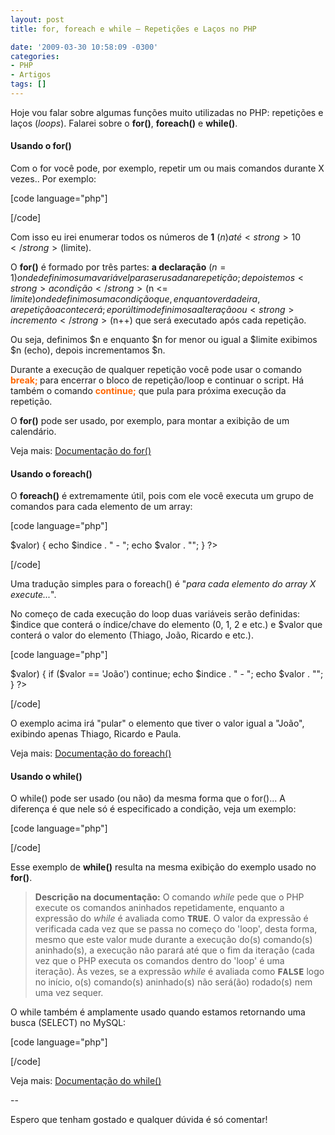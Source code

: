 ```yaml
---
layout: post
title: for, foreach e while – Repetições e Laços no PHP

date: '2009-03-30 10:58:09 -0300'
categories:
- PHP
- Artigos
tags: []
---
```

Hoje vou falar sobre algumas funções muito utilizadas no PHP: repetições e laços (<em>loops</em>). Falarei sobre o <strong>for()</strong>, <strong>foreach()</strong> e <strong>while()</strong>.

<h4>Usando o for()</h4>
Com o for você pode, por exemplo, repetir um ou mais comandos durante X vezes.. Por exemplo:


[code language="php"]
<?php
$limite = 10;
for ($n = 1; $n <= $limite; $n++) {
echo $n . "";
}
?>
[/code]

Com isso eu irei enumerar todos os números de <strong>1</strong> ($n) até <strong>10</strong> ($limite).

O <strong>for()</strong> é formado por três partes: <strong>a declaração</strong> ($n = 1) onde definimos uma variável para ser usada na repetição; depois temos <strong>a condição</strong> ($n <= $limite) onde definimos uma condição que, enquanto verdadeira, a repetição acontecerá; e por último definimos a alteração ou <strong>incremento</strong> ($n++) que será executado após cada repetição.

Ou seja, definimos $n e enquanto $n for menor ou igual a $limite exibimos $n (echo), depois incrementamos $n.

Durante a execução de qualquer repetição você pode usar o comando<strong> <span style="color: #ff6600;">break;</span> </strong>para encerrar o bloco de repetição/loop e continuar o script. Há também o comando <strong><span style="color: #ff6600;">continue;</span></strong> que pula para próxima execução da repetição.

O <strong>for()</strong> pode ser usado, por exemplo, para montar a exibição de um calendário.

Veja mais: <a href="http://br2.php.net/manual/pt_BR/control-structures.for.php" target="_blank">Documentação do for()</a>

<h4>Usando o foreach()</h4>
O <strong>foreach()</strong> é extremamente útil, pois com ele você executa um grupo de comandos para cada elemento de um array:


[code language="php"]
<?php
$nomes = array('Thiago', 'João', 'Ricardo', 'Paula');
foreach ($nomes as $indice => $valor) {
echo $indice . " - ";
echo $valor . "";
}
?>
[/code]

Uma tradução simples para o foreach() é "<em>para cada elemento do array X execute...</em>".

No começo de cada execução do loop duas variáveis serão definidas: $indice que conterá o índice/chave do elemento (0, 1, 2 e etc.) e $valor que conterá o valor do elemento (Thiago, João, Ricardo e etc.).


[code language="php"]
<?php
$nomes = array('Thiago', 'João', 'Ricardo', 'Paula');
foreach ($nomes as $indice => $valor) {
if ($valor == 'João') continue;
echo $indice . " - ";
echo $valor . "";
}
?>
[/code]

O exemplo acima irá "pular" o elemento que tiver o valor igual a "João", exibindo apenas Thiago, Ricardo e Paula.

Veja mais: <a href="http://br2.php.net/manual/pt_BR/control-structures.foreach.php" target="_blank">Documentação do foreach()</a>

<h4>Usando o while()</h4>
O while() pode ser usado (ou não) da mesma forma que o for()... A diferença é que nele só é especificado a condição, veja um exemplo:


[code language="php"]
<?php
$n = 1;
$limite = 10;
while ($n <= $limite) {
echo $n . "";
$n++;
}
?>
[/code]

Esse exemplo de <strong>while()</strong> resulta na mesma exibição do exemplo usado no <strong>for()</strong>.

<blockquote><strong>Descrição na documentação:</strong>
O comando <em>while </em>pede que o PHP execute os comandos aninhados repetidamente, enquanto     a expressão do <em>while</em> é avaliada como     <strong><tt class="constant">TRUE</tt></strong>. O valor da expressão é verificada     cada vez que se passa no começo do 'loop', desta forma, mesmo que este valor     mude durante a execução do(s) comando(s) aninhado(s), a execução     não parará até que o fim da iteração (cada vez que o PHP executa     os comandos dentro do 'loop' é uma iteração). Às vezes, se a     expressão <em>while</em> é avaliada como     <strong><tt class="constant">FALSE</tt></strong> logo no início, o(s) comando(s)     aninhado(s) não será(ão) rodado(s) nem uma vez sequer.
</blockquote>
O while também é amplamente usado quando estamos retornando uma busca (SELECT) no MySQL:


[code language="php"]
<?php
// Define a consulta MySQL
$busca = "SELECT `nome`, `preco` FROM `produtos` LIMIT 10";
// Executa a consulta (query)
$query = mysql_query($busca);
// Inicia um loop para cada resultado encontrado
while ($dados = mysql_fetch_assoc($query)) {
echo $dados['nome'].""; // Exibe o valor da coluna `nome`
}
?>
[/code]

Veja mais: <a href="http://br2.php.net/manual/pt_BR/control-structures.while.php" target="_blank">Documentação do while()</a>

--

Espero que tenham gostado e qualquer dúvida é só comentar!

